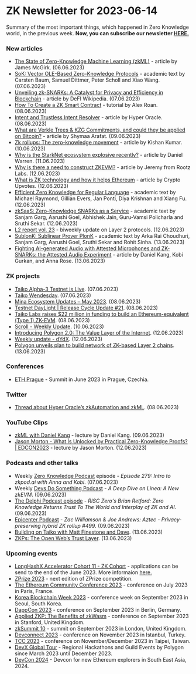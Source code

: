 # ZK Newsletter for 2023-06-14
Summary of the most important things, which happened in Zero Knowledge world, in the previous week. **Now, you can subscribe our newsletter [HERE.](https://zknewsletter.com/)**

### New articles 
* [The State of Zero-Knowledge Machine Learning (zkML)](https://blog.spectral.finance/the-state-of-zero-knowledge-machine-learning-zkml/) - article by James McGirk. (06.06.2023)
* [SoK: Vector OLE-Based Zero-Knowledge Protocols](https://eprint.iacr.org/2023/857.pdf) - academic text by Carsten Baum, Samuel Dittmer, Peter Scholl and Xiao Wang. (07.06.2023)
* [Unveiling zk-SNARKs: A Catalyst for Privacy and Efficiency in Blockchain](https://medium.com/@92CLUB.ETH/unveiling-zk-snarks-a-catalyst-for-privacy-and-efficiency-in-blockchain-d9bd530711c2) - article by DeFI Wikipedia. (07.06.2023)
* [How To Create a ZK Smart Contract](https://betterprogramming.pub/how-to-create-a-zk-smart-contract-cd948a673749) - tutorial by Alex Roan. (08.06.2023)
* [Intent and Trustless Intent Resolver](https://mirror.xyz/hyperoracleblog.eth/R65-EL4k_BMWl_c1JO8Kgfk1P6jQhMkFsTEXjZuqXnU) - article by Hyper Oracle. (08.06.2023)
* [What are Verkle Trees & KZG Commitments, and could they be applied on Bitcoin?](https://medium.com/@shymaa.arafat/what-are-verkle-trees-kzg-commitments-and-could-they-be-applied-on-bitcoin-cbf4838d18ac) - article by Shymaa Arafat. (09.06.2023)
* [Zk rollups: The zero-knowledge movement](https://medium.com/coinmonks/zk-rollups-the-zero-knowledge-movement-669f77fbb4d2) - article by Kishan Kumar. (10.06.2023)
* [Why is the StarkNet ecosystem explosive recently?](https://cryptosaurus.tech/why-is-the-starknet-ecosystem-explosive-recently/) - article by Daniel Warren. (11.06.2023)
* [Why is there a need to construct ZKEVM?](https://rootzlab.medium.com/why-is-there-a-need-to-construct-zkevm-part-1-zk-circuit-compilation-eb578c4c9150) - article by Jeremy from Rootz Labs. (12.06.2023)
* [What is ZK technology and how it helps Ethereum](https://medium.com/@crypto_upvotes/what-is-zk-technology-and-how-it-helps-ethereum-de953974aa62) - article by Crypto Upvotes. (12.06.2023)
* [Efficient Zero Knowledge for Regular Language](https://eprint.iacr.org/2023/907.pdf) - academic text by Michael Raymond, Gillian Evers, Jan Ponti, Diya Krishnan and Xiang Fu. (12.06.2023)
* [zkSaaS: Zero-Knowledge SNARKs as a Service](https://eprint.iacr.org/2023/905.pdf) - academic text by Sanjam Garg, Aarushi Goel, Abhishek Jain, Guru-Vamsi Policharla and Sruthi Sekar. (12.06.2023)
* [L2 report vol. 23](https://medium.com/paradigm-research/l2-report-vol-23-a5df960d4bdb) - biweekly update on Layer 2 protocols. (12.06.2023)
* [SublonK: Sublinear Prover PlonK](https://eprint.iacr.org/2023/902.pdf) - academic text by Arka Rai Choudhuri, Sanjam Garg, Aarushi Goel, Sruthi Sekar and Rohit Sinha. (13.06.2023)
* [Fighting AI-generated Audio with Attested Microphones and ZK-SNARKs: the Attested Audio Experiment](https://medium.com/@danieldkang/fighting-ai-generated-audio-with-attested-microphones-and-zk-snarks-the-attested-audio-experiment-d6ea0fc296ac) - article by Daniel Kang, Kobi Gurkan, and Anna Rose. (13.06.2023)

### ZK projects
* [Taiko Alpha-3 Testnet is Live](https://taiko.mirror.xyz/wD7yN8Y5RttbP7kzdtX22GbMg6i18a-Xwet2sshpt48). (07.06.2023)
* [Taiko Wendesday](https://twitter.com/umededoteth/status/1666462624429801472). (07.06.2023)
* [Mina Ecosystem Updates – May 2023](https://minaprotocol.com/blog/mina-ecosystem-updates-may-2023). (08.06.2023)
* [Testnet DayLight | Release Cycle Update #21](https://dusk.network/news/testnet-daylight-release-cycle-update-21/). (08.06.2023)
* [Taiko Labs raises $22 million in funding to build an Ethereum-equivalent (Type 1) ZK-EVM](https://taiko.mirror.xyz/THTEOFtqE6pjDre5_Tzn04S0mjr7vCoMt5Y-uozfNv8). (08.06.2023)
* [Scroll - Weekly Update](https://twitter.com/Scroll_ZKP/status/1667305849897746433). (10.06.2023)
* [Introducing Polygon 2.0: The Value Layer of the Internet](https://polygon.technology/blog/introducing-polygon-2-0-the-value-layer-of-the-internet). (12.06.2023)
* [Weekly update - dYdX](https://twitter.com/dydxfoundation/status/1668281255245369344). (12.06.2023)
* [Polygon unveils plan to build network of ZK-based Layer 2 chains](https://www.theblock.co/post/234354/polygon-2-zk). (13.06.2023)

### Conferences
* [ETH Prague](https://ethprague.com/) - Summit in June 2023 in Prague, Czechia.

### Twitter
* [Thread about Hyper Oracle’s zkAutomation and zkML](https://twitter.com/HyperOracle/status/1666590674773483520). (08.06.2023)

### YouTube Clips
* [zkML with Daniel Kang](https://www.youtube.com/watch?v=3w7Ut_ks6GA) - lecture by Daniel Kang. (09.06.2023)
* [Jason Morton - What Is Unlocked by Practical Zero-Knowledge Proofs? | EDCON2023](https://www.youtube.com/watch?v=b8WwlHFBXfs) - lecture by Jason Morton. (12.06.2023) 

### Podcasts and other talks
* Weekly [Zero Knowledge Podcast](https://zeroknowledge.fm/279-2/) episode - *Episode 279: Intro to zkpod.ai with Anna and Kobi*. (07.06.2023) 
* Weekly [Devs Do Something Podcast](https://www.devsdosomething.fm/episodes/a-deep-dive-the-linea-zkevm) - *A Deep Dive on Linea: A New zkEVM*. (09.06.2023)
* [The Delphi Podcast episode](https://open.spotify.com/episode/11EKNiRkItMJbBEbM4XDwU?si=RGGhOu9JR3-LYcoPuxnCRA) - *RISC Zero's Brian Retford: Zero Knowledge Returns Trust To The World and Interplay of ZK and AI*. (09.06.2023)
* [Epicenter Podcast](https://www.youtube.com/watch?v=M8QSov6jz5A) - *Zac Williamson & Joe Andrews: Aztec - Privacy-preserving hybrid ZK rollup #499*. (09.06.2023)
* [Building on Taiko with Matt Finestone and Dave](https://twitter.com/LongHashX/status/1668407907241828353). (13.06.2023)
* [ZKPs: The Open Web’s Trust Layer](https://twitter.com/OVioHQ/status/1667922692849246209). (13.06.2023)

### Upcoming events
* [LongHashX Accelerator Cohort 11 - ZK Cohort](https://longhashventures.typeform.com/ZKCohort?typeform-source=t.co) - applications can be send to the end of the June 2023. More informaion [here.](https://www.longhash.vc/accelerator/zk-accelerator/)
* [ZPrize 2023](https://www.zprize.io/blog/announcing-zprize-2023) - next edition of ZPrize competition.
* [The Ethereum Community Conference 2023](https://www.ethcc.io/) - conference on July 2023 in Paris, France.
* [Korea Blockchain Week 2023](https://koreablockchainweek.com/) - conference week on September 2023 in Seoul, South Korea. 
* [DappCon 2023](https://www.dappcon.io/#about) - conference on September 2023 in Berlin, Germany.
* [Applied ZKP: The Benefits of zkWasm](https://law.stanford.edu/codex-the-stanford-center-for-legal-informatics/projects/zero-knowledge-cryptography/) - conference on September 2023 in Stanford, United Kingdom.
* [zkSummit 10](https://www.zksummit.com/) - summit on September 2023 in London, United Kingdom.
* [Devconnect 2023](https://devconnect.org/) - conference on November 2023 in Istanbul, Turkey.
* [TCC 2023](https://tcc.iacr.org/2023/) - conference on November/December 2023 in Taipei, Taiwan.
* [DevX Global Tour](https://polygon.technology/blog/polygon-labs-announces-devx-global-tour) - Regional Hackathons and Guild Events by Polygon since March 2023 until December 2023.
* [DevCon 2024](https://devcon.org/) - Devcon for new Ethereum explorers in South East Asia, 2024.
